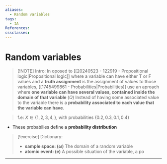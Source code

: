 ```yaml
---
aliases:
  - Random variables
tags:
  - IA
References: 
cssclasses:
---
```

# Random variables

> [!NOTE] Intro: 
> In oposed to [[20240523 - 122919 - Propositional logic|Propositional logic]] where a variable can have either T or F values and a **truth assignment** is the assignment of values to those variables, [[1745499861 - Probabilities|Probabilities]] use an aproach where **one variable can have several values, contained inside the domain of that variable** ($\Omega$)
> Instead of having some associated value to the variable there is a **probability associated to each value that the variable can have**.

> f.e: $X \in \{1,2,3,4,\}$, with probabilities $\{0.2,0.3,0.1,0.4\}$

+ These probabilies define a **probability distribution**

> [!exercise] Dictionary: 
> +  **sample space: ($\omega$)** The domain of a random variable
> + **atomic event: (e)** A possible situation of the variable, a po

***